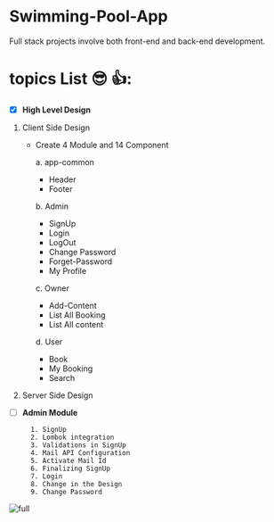 # Swimming-Pool-App
Full stack projects involve both front-end and back-end development.




# topics List :sunglasses: 👍:





- [x] **High Level Design**
1. Client Side Design
   * Create 4 Module and 14 Component
  
     a. app-common
        + Header 
        + Footer

     b. Admin
        - SignUp
        - Login
        - LogOut
        - Change Password
        - Forget-Password
        - My Profile
      
     c. Owner
        - Add-Content
        - List All Booking
        - List All content
                   
     d. User
        + Book
        + My Booking
        + Search 

2. Server Side Design
 
 
 - [ ] **Admin Module**

         1. SignUp
         2. Lombok integration
         3. Validations in SignUp
         4. Mail API Configuration
         5. Activate Mail Id
         6. Finalizing SignUp
         7. Login
         8. Change in the Design
         9. Change Password



![full](https://user-images.githubusercontent.com/97358095/222307543-fc84a45c-616a-4b04-abf9-1e5efcf5bf67.png)
